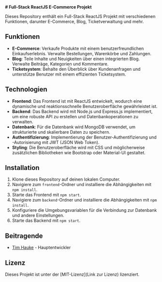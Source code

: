 **# Full-Stack ReactJS E-Commerce Projekt**

Dieses Repository enthält ein Full-Stack ReactJS Projekt mit verschiedenen Funktionen, darunter E-Commerce, Blog, Ticketverwaltung und mehr.

## Funktionen

- **E-Commerce**: Verkaufe Produkte mit einem benutzerfreundlichen Einkaufserlebnis. Verwalte Bestellungen, Warenkörbe und Zahlungen.
- **Blog**: Teile Inhalte und Neuigkeiten über einen integrierten Blog. Verwalte Beiträge, Kategorien und Kommentare.
- **Ticketsystem**: Behalte den Überblick über Kundenanfragen und unterstütze Benutzer mit einem effizienten Ticketsystem.

## Technologien

- **Frontend**: Das Frontend ist mit ReactJS entwickelt, wodurch eine dynamische und reaktionsschnelle Benutzeroberfläche gewährleistet ist.
- **Backend**: Das Backend wird mit Node.js und Express.js implementiert, um eine robuste API zu erstellen und Datenbankoperationen zu verwalten.
- **Datenbank**: Für die Datenbank wird MongoDB verwendet, um strukturierte und skalierbare Daten zu speichern.
- **Authentifizierung**: Implementierung der Benutzer-Authentifizierung und -Autorisierung mit JWT (JSON Web Token).
- **Styling**: Die Benutzeroberfläche wird mit CSS und möglicherweise zusätzlichen Bibliotheken wie Bootstrap oder Material-UI gestaltet.

## Installation

1. Klone dieses Repository auf deinen lokalen Computer.
2. Navigiere zum `frontend`-Ordner und installiere die Abhängigkeiten mit `npm install`.
3. Starte das Frontend mit `npm start`.
4. Navigiere zum `backend`-Ordner und installiere die Abhängigkeiten mit `npm install`.
5. Konfiguriere die Umgebungsvariablen für die Verbindung zur Datenbank und andere Einstellungen.
6. Starte das Backend mit `npm start`.

## Beitragende

- [Tim Hauke](mailto:tim.hauke@hauknetz.de) - Hauptentwickler

## Lizenz

Dieses Projekt ist unter der [MIT-Lizenz](Link zur Lizenz) lizenziert.